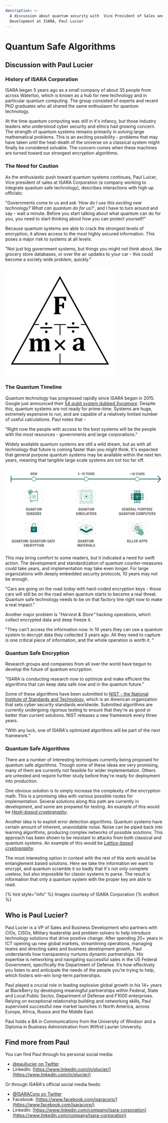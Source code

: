 ```yaml
---
description: >-
  A discussion about quantum security with  Vice President of Sales and Business
  Development at ISARA, Paul Lucier
---
```


# Quantum Safe Algorithms

## Discussion with Paul Lucier

### History of ISARA Corporation

ISARA began 5 years ago as a small company of about 35 people from across Waterloo, which is known as a hub for new technology and in particular quantum computing. The group consisted of experts and recent PhD graduates who all shared the same enthusiasm for quantum technology.

At the time quantum computing was still in it's infancy, but those industry leaders who understood cyber security and ethics had growing concern. The strength of quantum systems remains primarily in solving large mathematical problems. This is an exciting possibility - problems that may have taken until the heat-death of the universe on a classical system might finally be considered solvable. The concern comes when these machines are turned toward our strongest encryption algorithms.

### The Need for Caution

As the enthusiastic push toward quantum systems continues, Paul Luicer, Vice president of sales at ISARA Corporation \(a company working to integrate quantum safe technology\), describes interactions with high up officials:

"Governments come to us and ask _'How do I use this exciting new technology? What can quantum do for us?'_, and I have to turn around and say - wait a minute. Before you start talking about what quantum can do for you, you need to start thinking about how you can protect yourself!" 

Because quantum systems are able to crack the strongest levels of encryption, it allows access to the most highly secured information. This poses a major risk to systems at all levels:

"Not just big government systems, but things you might not think about, like grocery store databases, or over the air updates to your car - this could become a society wide problem, quickly."

![A graphic showing sources of threat - quantum systems attack the foundation of security](.gitbook/assets/image%20%282%29.png)

### The Quantum Timeline

Quantum technology has progressed rapidly since ISARA began in 2015. Google just announced their [54 qubit system dubbed _Sycamore_](https://ai.googleblog.com/2019/10/quantum-supremacy-using-programmable.html)_._ Despite this, quantum systems are not ready for prime-time. Systems are huge, extremely expensive to run, and are capable of a relatively limited number of useful calculations. Paul notes that -

"Right now the people with access to the best systems will be the people with the most resources - governments and large corporations."

Widely available quantum systems are still a wild dream, but as with all technology that future is coming faster than you might think. It's expected that general purpose quantum systems may be available within the next ten years, meaning that tangible large scale systems are not too far off.

![A visual representation of the quantum timeline](.gitbook/assets/image%20%2852%29.png)

This may bring comfort to some readers, but it indicated a need for swift action. The development and standardization of quantum counter-measures could take years, and implementation may take even longer. For large organizations with deeply embedded security protocols, 10 years may not be enough.

"Cars are going on the road _today_ with hard-coded encryption keys - those cars will still be on the road when quantum starts to become a real threat. Quantum safe technology needs to be on that factory line right now to make a real impact."

Another major problem is _"Harvest & Store"_ hacking operations, which collect encrypted data and deep freeze it.

"They can't access the information now. In 10 years they can use a quantum system to decrypt data they collected 3 years ago. All they need to capture is one critical piece of information, and the whole operation is worth it. "

### Quantum Safe Encryption

Research groups and companies from all over the world have begun to develop the future of quantum encryption.

"ISARA is conducting research now to optimize and make efficient the algorithms that can keep data safe now and in the quantum future."

Some of these algorithms have been submitted to [NIST - the National Institute of Standards and Technology](https://www.nist.gov/), which is an American organization that sets cyber security standards worldwide. Submitted algorithms are currently undergoing rigorous testing to ensure that they're as good or better than current solutions. NIST releases a new framework every three years.

"With any luck, one of ISARA's optimized algorithms will be part of the next framework."

### Quantum Safe Algorithms

There are a number of interesting techniques currently being proposed for quantum safe algorithms. Though some of these ideas are very promising, many of them are currently not feasible for wider implementation. Others are untested and require further study before they're ready for deployment into production.

One obvious solution is to simply increase the complexity of the encryption math. This is a promising idea with various possible routes for implementation. Several solutions along this path are currently in development, and some are prepared for testing. An example of this would be [_Hash-based cryptography_](https://en.wikipedia.org/wiki/Hash-based_cryptography).

Another idea is to exploit error detection algorithms. Quantum systems have certain amount of inherent, unavoidable noise. Noise can be piped back into learning algorithms, producing complex networks of possible solutions. This approach has been shown to be resistant to attacks from both classical and quantum systems. An example of this would be [_Lattice-based cryptography_](https://en.wikipedia.org/wiki/Lattice-based_cryptography).

The most interesting option in context with the rest of this work would be entanglement based solutions. Here we take the information we want to encrypt, and quantum scramble it so badly that it's not only complete useless, but also impossible for classic systems to parse. The result is information that only a quantum system with the proper key are able to read.

{% hint style="info" %}
Images courtesy of ISARA Corporation
{% endhint %}

## Who is Paul Lucier?

Paul Lucier is a VP of Sales and Business Development who partners with CIOs, CISOs, Military leadership and problem solvers to help introduce technology solutions that drive positive change. After spending 20+ years in ICT opening up new global markets, streamlining operations, managing teams and directing sales and business development growth, Paul understands how transparency nurtures dynamic partnerships. His expertise is networking and navigating successful sales in the US Federal Government, specifically the Department of Defense. It’s how effectively you listen to and anticipate the needs of the people you’re trying to help, which fosters win-win long-term partnerships. 

Paul played a crucial role in leading explosive global growth in his 14+ years at BlackBerry by developing meaningful partnerships within Federal, State and Local Public Sector, Department of Defense and F1000 enterprises. Relying on exceptional relationship building and networking skills, Paul supervised successful new market launches in North America, across Europe, Africa, Russia and the Middle East. 

Paul holds a BA in Communications from the University of Windsor and a Diploma in Business Administration from Wilfrid Laurier University.

## Find more from Paul

You can find Paul through his personal social media:

* [@paullucier on Twitter](https://twitter.com/paullucier?lang=en)
* LinkedIn: [https://www.linkedin.com/in/plucier/](https://www.linkedin.com/in/plucier/)

Or through ISARA's official social media feeds:

* [@ISARACorp on Twitter](https://twitter.com/isaracorp?lang=en)
* Facebook: [https://www.facebook.com/isaracorp/](https://www.facebook.com/isaracorp/) 
* LinkedIn: [https://www.linkedin.com/company/isara-corporation](https://www.linkedin.com/company/isara-corporation)

